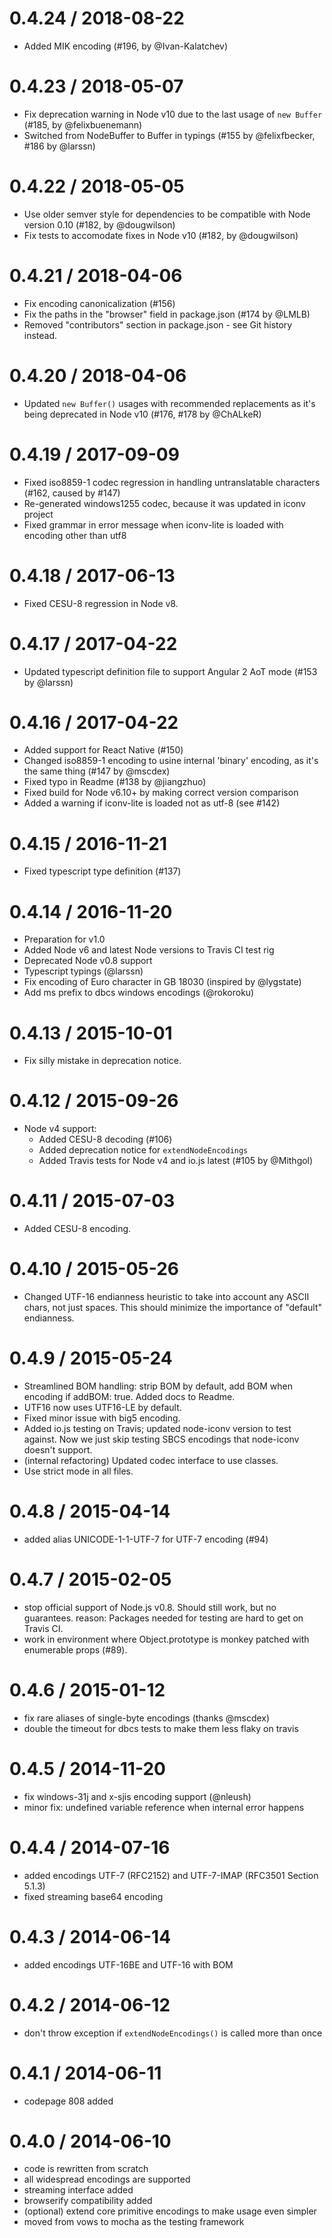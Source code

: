 # 0.4.24 / 2018-08-22

- Added MIK encoding (#196, by @Ivan-Kalatchev)

# 0.4.23 / 2018-05-07

- Fix deprecation warning in Node v10 due to the last usage of `new Buffer` (#185, by @felixbuenemann)
- Switched from NodeBuffer to Buffer in typings (#155 by @felixfbecker, #186 by @larssn)

# 0.4.22 / 2018-05-05

- Use older semver style for dependencies to be compatible with Node version 0.10 (#182, by @dougwilson)
- Fix tests to accomodate fixes in Node v10 (#182, by @dougwilson)

# 0.4.21 / 2018-04-06

- Fix encoding canonicalization (#156)
- Fix the paths in the "browser" field in package.json (#174 by @LMLB)
- Removed "contributors" section in package.json - see Git history instead.

# 0.4.20 / 2018-04-06

- Updated `new Buffer()` usages with recommended replacements as it's being deprecated in Node v10 (#176, #178 by @ChALkeR)

# 0.4.19 / 2017-09-09

- Fixed iso8859-1 codec regression in handling untranslatable characters (#162, caused by #147)
- Re-generated windows1255 codec, because it was updated in iconv project
- Fixed grammar in error message when iconv-lite is loaded with encoding other than utf8

# 0.4.18 / 2017-06-13

- Fixed CESU-8 regression in Node v8.

# 0.4.17 / 2017-04-22

- Updated typescript definition file to support Angular 2 AoT mode (#153 by @larssn)

# 0.4.16 / 2017-04-22

- Added support for React Native (#150)
- Changed iso8859-1 encoding to usine internal 'binary' encoding, as it's the same thing (#147 by @mscdex)
- Fixed typo in Readme (#138 by @jiangzhuo)
- Fixed build for Node v6.10+ by making correct version comparison
- Added a warning if iconv-lite is loaded not as utf-8 (see #142)

# 0.4.15 / 2016-11-21

- Fixed typescript type definition (#137)

# 0.4.14 / 2016-11-20

- Preparation for v1.0
- Added Node v6 and latest Node versions to Travis CI test rig
- Deprecated Node v0.8 support
- Typescript typings (@larssn)
- Fix encoding of Euro character in GB 18030 (inspired by @lygstate)
- Add ms prefix to dbcs windows encodings (@rokoroku)

# 0.4.13 / 2015-10-01

- Fix silly mistake in deprecation notice.

# 0.4.12 / 2015-09-26

- Node v4 support:
  - Added CESU-8 decoding (#106)
  - Added deprecation notice for `extendNodeEncodings`
  - Added Travis tests for Node v4 and io.js latest (#105 by @Mithgol)

# 0.4.11 / 2015-07-03

- Added CESU-8 encoding.

# 0.4.10 / 2015-05-26

- Changed UTF-16 endianness heuristic to take into account any ASCII chars, not
  just spaces. This should minimize the importance of "default" endianness.

# 0.4.9 / 2015-05-24

- Streamlined BOM handling: strip BOM by default, add BOM when encoding if
  addBOM: true. Added docs to Readme.
- UTF16 now uses UTF16-LE by default.
- Fixed minor issue with big5 encoding.
- Added io.js testing on Travis; updated node-iconv version to test against.
  Now we just skip testing SBCS encodings that node-iconv doesn't support.
- (internal refactoring) Updated codec interface to use classes.
- Use strict mode in all files.

# 0.4.8 / 2015-04-14

- added alias UNICODE-1-1-UTF-7 for UTF-7 encoding (#94)

# 0.4.7 / 2015-02-05

- stop official support of Node.js v0.8. Should still work, but no guarantees.
  reason: Packages needed for testing are hard to get on Travis CI.
- work in environment where Object.prototype is monkey patched with enumerable
  props (#89).

# 0.4.6 / 2015-01-12

- fix rare aliases of single-byte encodings (thanks @mscdex)
- double the timeout for dbcs tests to make them less flaky on travis

# 0.4.5 / 2014-11-20

- fix windows-31j and x-sjis encoding support (@nleush)
- minor fix: undefined variable reference when internal error happens

# 0.4.4 / 2014-07-16

- added encodings UTF-7 (RFC2152) and UTF-7-IMAP (RFC3501 Section 5.1.3)
- fixed streaming base64 encoding

# 0.4.3 / 2014-06-14

- added encodings UTF-16BE and UTF-16 with BOM

# 0.4.2 / 2014-06-12

- don't throw exception if `extendNodeEncodings()` is called more than once

# 0.4.1 / 2014-06-11

- codepage 808 added

# 0.4.0 / 2014-06-10

- code is rewritten from scratch
- all widespread encodings are supported
- streaming interface added
- browserify compatibility added
- (optional) extend core primitive encodings to make usage even simpler
- moved from vows to mocha as the testing framework
